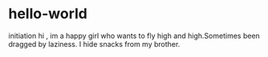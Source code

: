 # hello-world
initiation
hi , im a happy girl who wants to fly high and high.Sometimes been dragged by laziness.
I hide snacks from my brother.
